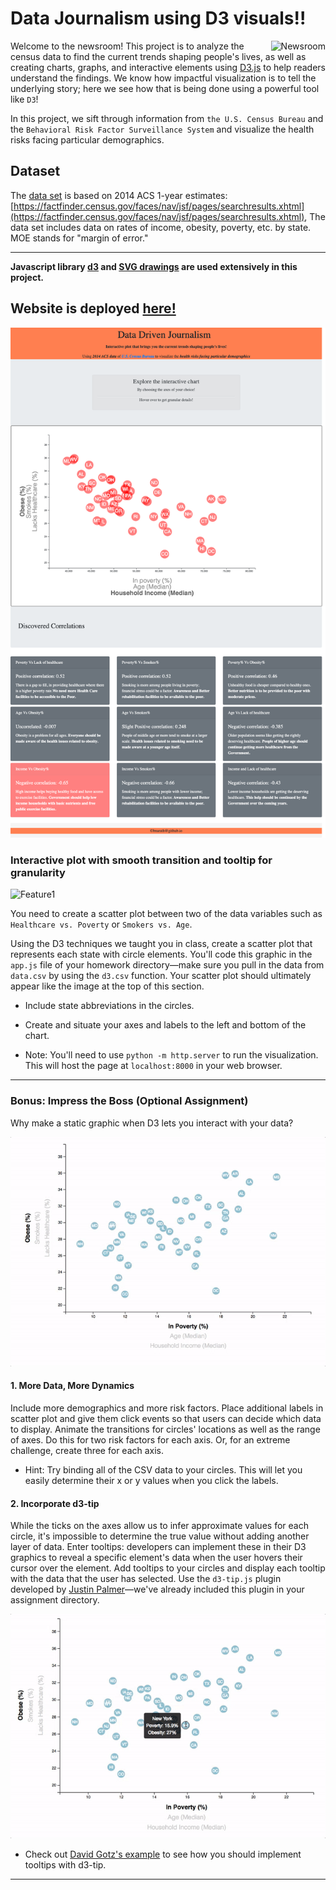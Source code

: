 # Data Journalism using D3 visuals!!

<p>
  
  <img align="right" src="https://media.giphy.com/media/v2xIous7mnEYg/giphy.gif" alt="Newsroom" style="width:100, float:'right'"/>
  
Welcome to the newsroom! This project is to analyze the census data to find the current trends shaping people's lives, as well as creating charts, graphs, and interactive elements using [D3.js](https://d3js.org/) to help readers understand the findings. We know how impactful visualization is to tell the underlying story; here we see how that is being done using a powerful tool like `D3`!

In this project, we sift through information from `the U.S. Census Bureau` and the `Behavioral Risk Factor Surveillance System` and visualize the health risks facing particular demographics.
 

</p>



## Dataset

The [data set](assets/data/data.csv) is based on 2014 ACS 1-year estimates: [https://factfinder.census.gov/faces/nav/jsf/pages/searchresults.xhtml](https://factfinder.census.gov/faces/nav/jsf/pages/searchresults.xhtml), The data set includes data on rates of income, obesity, poverty, etc. by state. MOE stands for "margin of error."

- - -

**Javascript library [d3](https://d3js.org/) and [SVG drawings](https://www.w3.org/TR/SVG2/) are used extensively in this project.**

## Website is deployed [here!](https://bnarath.github.io/D3_Data-Journalism)

![Webpage](Images/webpage.png)

### Interactive plot with smooth transition and tooltip for granularity

![Feature1](Images/features1.gif)



You need to create a scatter plot between two of the data variables such as `Healthcare vs. Poverty` or `Smokers vs. Age`.

Using the D3 techniques we taught you in class, create a scatter plot that represents each state with circle elements. You'll code this graphic in the `app.js` file of your homework directory—make sure you pull in the data from `data.csv` by using the `d3.csv` function. Your scatter plot should ultimately appear like the image at the top of this section.

* Include state abbreviations in the circles.

* Create and situate your axes and labels to the left and bottom of the chart.

* Note: You'll need to use `python -m http.server` to run the visualization. This will host the page at `localhost:8000` in your web browser.

- - -

### Bonus: Impress the Boss (Optional Assignment)

Why make a static graphic when D3 lets you interact with your data?

![7-animated-scatter](Images/7-animated-scatter.gif)

#### 1. More Data, More Dynamics

Include more demographics and more risk factors. Place additional labels in scatter plot and give them click events so that users can decide which data to display. Animate the transitions for circles' locations as well as the range of axes. Do this for two risk factors for each axis. Or, for an extreme challenge, create three for each axis.

* Hint: Try binding all of the CSV data to your circles. This will let you easily determine their x or y values when you click the labels.

#### 2. Incorporate d3-tip

While the ticks on the axes allow us to infer approximate values for each circle, it's impossible to determine the true value without adding another layer of data. Enter tooltips: developers can implement these in their D3 graphics to reveal a specific element's data when the user hovers their cursor over the element. Add tooltips to your circles and display each tooltip with the data that the user has selected. Use the `d3-tip.js` plugin developed by [Justin Palmer](https://github.com/Caged)—we've already included this plugin in your assignment directory.

![8-tooltip](Images/8-tooltip.gif)

* Check out [David Gotz's example](https://bl.ocks.org/davegotz/bd54b56723c154d25eedde6504d30ad7) to see how you should implement tooltips with d3-tip.

- - -
